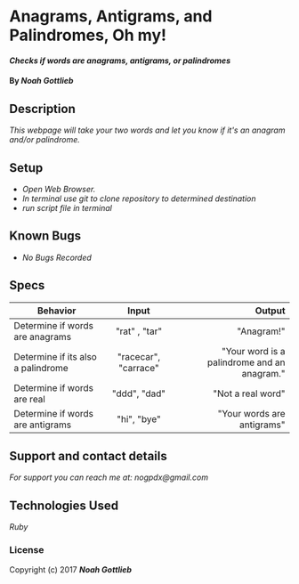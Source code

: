 # Anagrams, Antigrams, and Palindromes, Oh my!

#### _Checks if words are anagrams, antigrams, or palindromes_

#### By _**Noah Gottlieb**_

## Description

_This webpage will take your two words and let you know if it's an anagram and/or palindrome._

## Setup

* _Open Web Browser._
* _In terminal use git to clone repository to determined destination_
* _run script file in terminal_

## Known Bugs

* _No Bugs Recorded_

## Specs

| Behavior    |  Input        | Output |
| --------------|:-------------:|-----------:|
| Determine if words are anagrams | "rat" , "tar" | "Anagram!" |
| Determine if its also a palindrome |  "racecar", "carrace"| "Your word is a palindrome and an anagram." |
| Determine if words are real |  "ddd", "dad" | "Not a real word" |
| Determine if words are antigrams|  "hi", "bye" | "Your words are antigrams" | | Remove special characters, spaces, numbers | "$ t 99op", " po #!@t22 " | "Anagram!" |

## Support and contact details

_For support you can reach me at:_
_nogpdx@gmail.com_

## Technologies Used

_Ruby_

### License

Copyright (c) 2017 **_Noah Gottlieb_**
